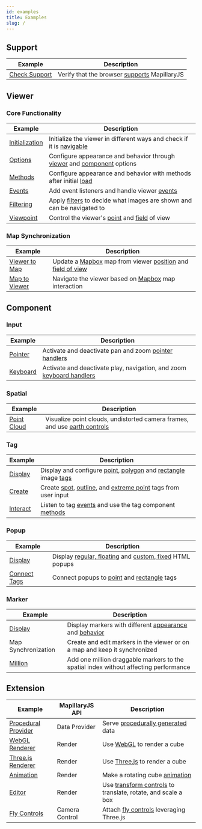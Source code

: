 ```yaml
---
id: examples
title: Examples
slug: /
---
```


## Support

| Example | Description |
| --- | --- |
| [Check Support](/examples/support) | Verify that the browser [supports](/api/modules/viewer#functions) MapillaryJS |

## Viewer

### Core Functionality

| Example | Description |
| --- | --- |
| [Initialization](/examples/viewer-initialization) | Initialize the viewer in different ways and check if it is [navigable](/api/classes/viewer.viewer-1#isnavigable) |
| [Options](/examples/viewer-options) | Configure appearance and behavior through [viewer](/api/interfaces/viewer.vieweroptions) and [component](/api/interfaces/viewer.componentoptions) options |
| [Methods](/examples/viewer-methods) | Configure appearance and behavior with methods after initial [load](/api/classes/viewer.viewer-1#on) |
| [Events](/examples/viewer-events) | Add event listeners and handle viewer [events](/api/modules/viewer#viewereventtype) |
| [Filtering](/examples/viewer-filters) | Apply [filters](/api/classes/viewer.viewer-1#setfilter) to decide what images are shown and can be navigated to |
| [Viewpoint](/examples/viewer-coordinates) | Control the viewer's [point](/api/classes/viewer.viewer-1#setcenter) and [field](/api/classes/viewer.viewer-1#setzoom) of view |

### Map Synchronization

| Example | Description |
| --- | --- |
| [Viewer to Map](/examples/viewer-to-map) | Update a [Mapbox](https://docs.mapbox.com/mapbox-gl-js/api/) map from viewer [position](/api/classes/viewer.viewer-1#getposition) and [field of view](/api/classes/viewer.viewer-1#getfieldofview) |
| [Map to Viewer](/examples/viewer-from-map) | Navigate the viewer based on [Mapbox](https://docs.mapbox.com/mapbox-gl-js/api/) map interaction |

## Component

### Input

| Example | Description |
| --- | --- |
| [Pointer](/examples/component-pointer) | Activate and deactivate pan and zoom [pointer handlers](/api/classes/component.pointercomponent#accessors) |
| [Keyboard](/examples/component-keyboard) | Activate and deactivate play, navigation, and zoom [keyboard handlers](/api/classes/component.keyboardcomponent#accessors) |

### Spatial

| Example | Description |
| --- | --- |
| [Point Cloud](/examples/component-spatial) | Visualize point clouds, undistorted camera frames, and use [earth controls](/api/enums/viewer.cameracontrols) |

### Tag

| Example | Description |
| --- | --- |
| [Display](/examples/component-tag) | Display and configure [point](/api/classes/component.pointgeometry), [polygon](https://mapillary.github.io/mapillary-js/api/classes/component.polygongeometry) and [rectangle](/api/classes/component.rectgeometry) image [tags](/api/classes/component.tag) |
| [Create](/examples/component-tag-create) | Create [spot](/api/classes/component.spottag), [outline](/api/classes/component.outlinetag), and [extreme point](/api/classes/component.extremepointtag) tags from user input |
| [Interact](/examples/component-tag-interact) | Listen to tag [events](/api/classes/component.tagcomponent#events) and use the tag component [methods](/api/classes/component.tagcomponent#methods) |

### Popup

| Example | Description |
| --- | --- |
| [Display](/examples/component-popup) | Display [regular, floating](/api/classes/component.popup) and [custom, fixed](/api/interfaces/component.popupoptions) HTML popups |
| [Connect Tags](/examples/component-popup-tag) | Connect popups to [point](/api/classes/component.popup#setbasicpoint) and [rectangle](/api/classes/component.popup#setbasicrect) tags |

### Marker

| Example | Description |
| --- | --- |
| [Display](/examples/component-marker) | Display markers with different [appearance](/api/interfaces/component.simplemarkeroptions) and [behavior](/api/classes/component.markercomponent#getmarkeridat) |
| Map Synchronization | Create and edit markers in the viewer or on a map and keep it synchronized |
| [Million](/examples/component-marker-million) | Add one million draggable markers to the spatial index without affecting performance |

## Extension

| Example | MapillaryJS API | Description |
| --- | --- | --- |
| [Procedural Provider](/examples/procedural-data-provider) | Data Provider | Serve [procedurally generated](https://en.wikipedia.org/wiki/Procedural_generation) data |
| [WebGL Renderer](/examples/webgl-renderer) | Render | Use [WebGL](https://developer.mozilla.org/en-US/docs/Web/API/WebGL_API) to render a cube |
| [Three.js Renderer](/examples/three-renderer) | Render | Use [Three.js](https://threejs.org/) to render a cube |
| [Animation](/examples/animation) | Render | Make a rotating cube [animation](https://developer.mozilla.org/en-US/docs/Web/API/WebGL_API/Tutorial/Animating_objects_with_WebGL) |
| [Editor](/examples/extend-editor) | Render | Use [transform controls](https://github.com/mrdoob/three.js/blob/r125/examples/jsm/controls/TransformControls.js) to translate, rotate, and scale a box |
| [Fly Controls](/examples/fly-controls) | Camera Control | Attach [fly controls](https://github.com/mrdoob/three.js/blob/r127/examples/jsm/controls/FlyControls.js) leveraging Three.js |
